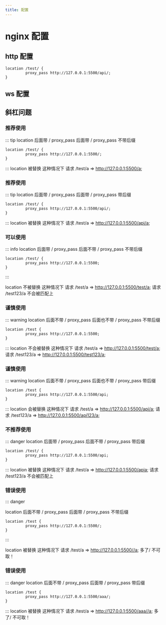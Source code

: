 ```yaml
---
title: 配置
---
```


# nginx 配置

## http 配置

```
location /test/ {
         proxy_pass http://127.0.0.1:5500/api/;
}
```

## ws 配置

## 斜杠问题

### 推荐使用

::: tip location 后面带 / proxy_pass 后面带 / proxy_pass 不带后缀

```
location /test/ {
         proxy_pass http://127.0.0.1:5500/;
}
```

:::
location 被替换
这种情况下 请求 /test/a => http://127.0.0.1:5500/a;

### 推荐使用

::: tip location 后面带 / proxy_pass 后面带 / proxy_pass 带后缀

```
location /test/ {
         proxy_pass http://127.0.0.1:5500/api/;
}
```

:::
location 被替换
这种情况下 请求 /test/a => http://127.0.0.1:5500/api/a;

### 可以使用

::: info location 后面带 / proxy_pass 后面不带 / proxy_pass 不带后缀

```
location /test/ {
         proxy_pass http://127.0.0.1:5500;
}
```

:::

location 不被替换
这种情况下 请求 /test/a => http://127.0.0.1:5500/test/a;
请求 /test123/a 不会被匹配上

### 谨慎使用

::: warning location 后面不带 / proxy_pass 后面也不带 / proxy_pass 不带后缀

```
location /test {
         proxy_pass http://127.0.0.1:5500;
}
```

:::
location 不会被替换
这种情况下 请求 /test/a => http://127.0.0.1:5500/test/a;
请求 /test123/a => http://127.0.0.1:5500/test123/a;

### 谨慎使用

::: warning location 后面不带 / proxy_pass 后面也不带 / proxy_pass 带后缀

```
location /test {
         proxy_pass http://127.0.0.1:5500/api;
}
```

:::
location 会被替换
这种情况下 请求 /test/a => http://127.0.0.1:5500/api/a;
请求 /test123/a => http://127.0.0.1:5500/api123/a;

### 不推荐使用

::: danger location 后面带 / proxy_pass 后面不带 / proxy_pass 带后缀

```
location /test/ {
         proxy_pass http://127.0.0.1:5500/api;
}
```

:::
location 被替换
这种情况下 请求 /test/a => http://127.0.0.1:5500/apia;
请求 /test123/a 不会被匹配上

### 错误使用

::: danger

location 后面不带 /
proxy_pass 后面带 /
proxy_pass 不带后缀

```
location /test {
         proxy_pass http://127.0.0.1:5500/;
}
```

:::

location 被替换
这种情况下 请求 /test/a => http://127.0.0.1:5500//a;
多了/ 不可取！

### 错误使用

::: danger
location 后面不带 /
proxy_pass 后面带 /
proxy_pass 带后缀

```
location /test {
         proxy_pass http://127.0.0.1:5500/aaa/;
}
```

:::
location 被替换 这种情况下 请求 /test/a => http://127.0.0.1:5500/aaa//a;
多了/ 不可取！
